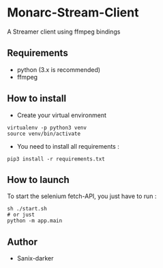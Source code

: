 # Monarc-Stream-Client

A Streamer client using ffmpeg bindings


## Requirements
- python (3.x is recommended)
- ffmpeg


## How to install

- Create your virtual environment
```
virtualenv -p python3 venv
source venv/bin/activate
```

- You need to install all requirements :
```shell-script
pip3 install -r requirements.txt
```

## How to launch

To start the selenium fetch-API, you just have to run :
```
sh ./start.sh
# or just
python -m app.main
```

## Author

- Sanix-darker
